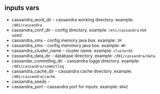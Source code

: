 inputs vars
----------------
- cassandra_work_dir - cassandra working directory. example: `/d01/cassandra`
- cassandra_conf_dir - config directory. example:  `/etc/cassandra` not used
- cassandra_xms - config memory java box. example: `1M` 
- cassandra_xmx - config memmory java box. example: `4M`
- cassandra_cluster_name - cluster name. example: `cluster01`
- cassandra_data_dir - database directory. example: `/d01/cassandra/data`
- cassandar_commitlog_dir - cassandra loggs directory. example: `/d01/cassandra/commitlog`
- cassandra_cache_dir - cassandra cache directory. example:  `/d01/cassandra/cache`
- cassandra_seeds - 
- cassandra_port - cassandra port for inputs. example: `9042`

